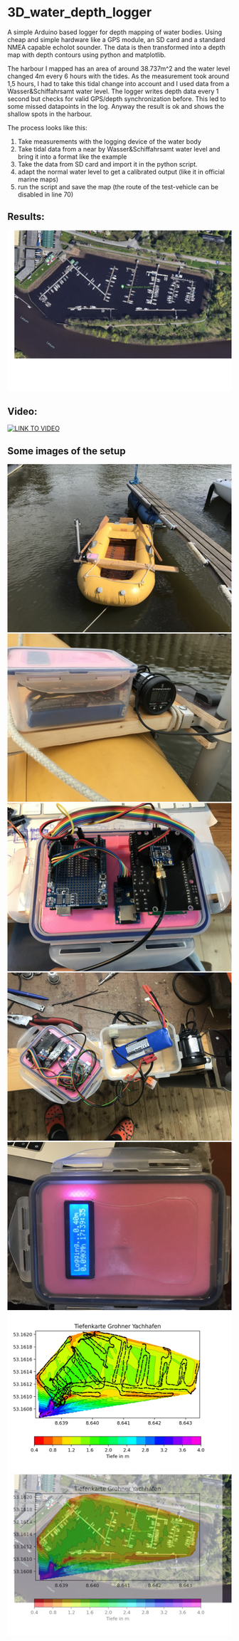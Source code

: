 # 3D_water_depth_logger
A simple Arduino based logger for depth mapping of water bodies. Using cheap and simple hardware like a GPS module, an SD card and a standard NMEA capable echolot sounder. The data is then transformed into a depth map with depth contours using python and matplotlib.


The harbour I mapped has an area of around 38.737m^2 and the water level changed 4m every 6 hours with the tides. As the measurement took around 1,5 hours, I had to take this tidal change into account and I used data from a Wasser&Schiffahrsamt water level. The logger writes depth data every 1 second but checks for valid GPS/depth synchronization before. This led to some missed datapoints in the log. Anyway the result is ok and shows the shallow spots in the harbour.


The process looks like this:
1. Take measurements with the logging device of the water body
2. Take tidal data from a near by Wasser&Schiffahrsamt water level and bring it into a format like the example
3. Take the data from SD card and import it in the python script.
4. adapt the normal water level to get a calibrated output (like it in official marine maps)
5. run the script and save the map (the route of the test-vehicle can be disabled in line 70)


## Results:
![result](/images/animation.gif)

## Video:
[![LINK TO VIDEO](https://img.youtube.com/vi/nWLPmjaNJ6I/0.jpg)](https://www.youtube.com/watch?v=nWLPmjaNJ6I)


## Some images of the setup
![PCB Backside](/images/boat_setup.JPG)
![PCB Backside](/images/device_on_boat.JPG)
![PCB Backside](/images/device.JPG)
![PCB Backside](/images/device2.JPG)
![PCB Backside](/images/device3.JPG)
![PCB Backside](/images/map.png)
![PCB Backside](/images/map2.png)
